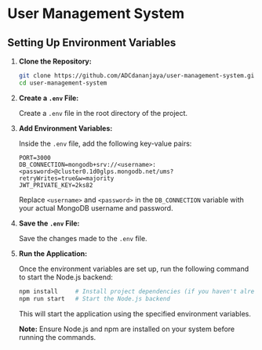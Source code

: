 # User Management System

## Setting Up Environment Variables

1. **Clone the Repository:**

    ```bash
    git clone https://github.com/ADCdananjaya/user-management-system.git 
    cd user-management-system 
    ```

2. **Create a `.env` File:**

    Create a `.env` file in the root directory of the project.

3. **Add Environment Variables:**

    Inside the `.env` file, add the following key-value pairs:

    ```plaintext
    PORT=3000
    DB_CONNECTION=mongodb+srv://<username>:<password>@cluster0.1d0glps.mongodb.net/ums?retryWrites=true&w=majority
    JWT_PRIVATE_KEY=2ks82
    ```

    Replace `<username>` and `<password>` in the `DB_CONNECTION` variable with your actual MongoDB username and password.

4. **Save the `.env` File:**

    Save the changes made to the `.env` file.

5. **Run the Application:**

    Once the environment variables are set up, run the following command to start the Node.js backend:

    ```bash
    npm install     # Install project dependencies (if you haven't already)
    npm run start   # Start the Node.js backend
    ```

    This will start the application using the specified environment variables.

    **Note:** Ensure Node.js and npm are installed on your system before running the commands.